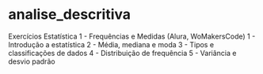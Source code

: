 # analise_descritiva
Exercícios Estatística 1  - Frequências e Medidas (Alura, WoMakersCode)
1 - Introdução a estatística
2 - Média, mediana e moda
3 - Tipos e classificações de dados
4 - Distribuição de frequência
5 - Variância e desvio padrão

